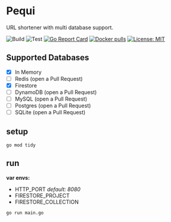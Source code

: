# Pequi

URL shortener with multi database support.

![Build](https://github.com/noverde/pequi/actions/workflows/build.yml/badge.svg?branch=master&event=push)
![Test](https://github.com/noverde/pequi/actions/workflows/test.yml/badge.svg?branch=master&event=push)
[![Go Report Card](https://goreportcard.com/badge/github.com/noverde/pequi)](https://goreportcard.com/badge/github.com/noverde/pequi)
[![Docker pulls](https://img.shields.io/docker/pulls/noverdetech/pequi.svg)](https://hub.docker.com/r/noverdetech/pequi/)
[![License: MIT](https://img.shields.io/badge/License-MIT-yellow.svg)](https://opensource.org/licenses/MIT)

## Supported Databases

- [x] In Memory
- [ ] Redis (open a Pull Request)
- [x] Firestore
- [ ] DynamoDB (open a Pull Request)
- [ ] MySQL (open a Pull Request)
- [ ] Postgres (open a Pull Request)
- [ ] SQLite (open a Pull Request)

## setup

```
go mod tidy
```

## run

**var envs:**
- HTTP_PORT _default: 8080_
- FIRESTORE_PROJECT
- FIRESTORE_COLLECTION

```
go run main.go
```
